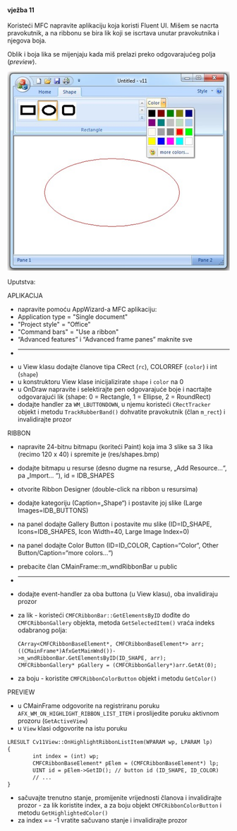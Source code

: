#### vježba 11

Koristeći MFC napravite aplikaciju koja koristi Fluent UI. Mišem se nacrta pravokutnik, a na ribbonu se bira lik koji se iscrtava unutar pravokutnika i njegova boja.

Oblik i boja lika se mijenjaju kada miš prelazi preko odgovarajućeg polja (*preview*).

![frame](/screenshot.jpg?raw=true)


Uputstva:

APLIKACIJA
*	napravite pomoću AppWizard-a MFC aplikaciju:
  * Application type = "Single document"
  * "Project style" = "Office"
  * "Command bars" = "Use a ribbon"
  * “Advanced features” i “Advanced frame panes” maknite sve
*	------------------------------------------------------------------------------------
*	u View klasu dodajte članove tipa CRect (`rc`), COLORREF (`color`) i int (`shape`)
*	u konstruktoru View klase inicijalizirate `shape` i `color` na 0
*	u OnDraw napravite i selektirajte pen odgovarajuće boje i nacrtajte odgovarajući lik (shape: 0 = Rectangle, 1 = Ellipse, 2 = RoundRect)
*	dodajte handler za `WM_LBUTTONDOWN`, u njemu koristeći `CRectTracker` objekt i metodu `TrackRubberBand()` dohvatite pravokutnik (član `m_rect`) i invalidirajte prozor

RIBBON
*	napravite 24-bitnu bitmapu (koriteći Paint) koja ima 3 slike sa 3 lika (recimo 120 x 40) i spremite je (res/shapes.bmp)
*	dodajte bitmapu u resurse (desno dugme na resurse, „Add Resource...“, pa „Import... “), id =  IDB_SHAPES
*	otvorite Ribbon Designer (double-click na ribbon u resursima)
*	dodajte kategoriju (Caption=„Shape“) i postavite joj slike (Large Images=IDB_BUTTONS)
*	na panel dodajte Gallery Button i postavite mu slike (ID=ID_SHAPE, Icons=IDB_SHAPES, Icon Width=40, Large Image Index=0)
*	na panel dodajte Color Button (ID=ID_COLOR, Caption=“Color“, Other Button/Caption=“more colors...“)
*	prebacite član CMainFrame::m_wndRibbonBar u public
*	------------------------------------------------------------------------------------
*	dodajte event-handler za oba buttona (u View klasu), oba invalidiraju prozor
*	za lik - koristeći `CMFCRibbonBar::GetElementsByID` dođite do `CMFCRibbonGallery` objekta, metoda `GetSelectedItem()` vraća indeks odabranog polja:

	```
	CArray<CMFCRibbonBaseElement*, CMFCRibbonBaseElement*> arr;
	((CMainFrame*)AfxGetMainWnd())->m_wndRibbonBar.GetElementsByID(ID_SHAPE, arr);
	CMFCRibbonGallery* pGallery = (CMFCRibbonGallery*)arr.GetAt(0);
	```

*	za boju - koristite `CMFCRibbonColorButton` objekt i metodu `GetColor()`

PREVIEW
*	u CMainFrame odgovorite na registriranu poruku `AFX_WM_ON_HIGHLIGHT_RIBBON_LIST_ITEM` i proslijedite poruku aktivnom prozoru (`GetActiveView`)
*	u `View` klasi odgovorite na istu poruku
```
LRESULT Cv11View::OnHighlightRibbonListItem(WPARAM wp, LPARAM lp)
{
		int index = (int) wp;
		CMFCRibbonBaseElement* pElem = (CMFCRibbonBaseElement*) lp;
		UINT id = pElem->GetID(); // button id (ID_SHAPE, ID_COLOR)
		// ...
}
```
*	sačuvajte trenutno stanje, promijenite vrijednosti članova i invalidirajte prozor - za lik koristite index, a za boju objekt `CMFCRibbonColorButton` i metodu `GetHighlightedColor()`
*	za index == -1 vratite sačuvano stanje i invalidirajte prozor

